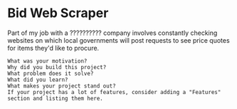 Bid Web Scraper
======

Part of my job with a ?????????? company involves constantly checking websites on which local governments will post requests to see price quotes for items they'd like to procure.

    What was your motivation?
    Why did you build this project?
    What problem does it solve?
    What did you learn?
    What makes your project stand out?
    If your project has a lot of features, consider adding a "Features" section and listing them here.
